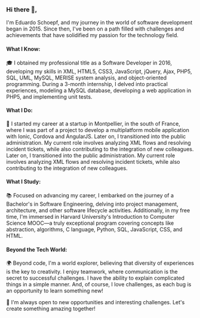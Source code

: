 ### Hi there 👋,  
I'm Eduardo Schoepf, and my journey in the world of software development began in 2015. Since then, I've been on a path filled with challenges and achievements that have solidified my passion for the technology field.
#### What I Know:
🎓 I obtained my professional title as a Software Developer in 2016, developing my skills in XML, HTML5, CSS3, JavaScript, jQuery, Ajax, PHP5, SQL, UML, MySQL, MERISE system analysis, and object-oriented programming. During a 3-month internship, I delved into practical experiences, modeling a MySQL database, developing a web application in PHP5, and implementing unit tests.
#### What I Do:
📱 I started my career at a startup in Montpellier, in the south of France, where I was part of a project to develop a multiplatform mobile application with Ionic, Cordova and AngularJS. Later on, I transitioned into the public administration. My current role involves analyzing XML flows and resolving incident tickets, while also contributing to the integration of new colleagues. Later on, I transitioned into the public administration. My current role involves analyzing XML flows and resolving incident tickets, while also contributing to the integration of new colleagues.
#### What I Study:
📚 Focused on advancing my career, I embarked on the journey of a Bachelor's in Software Engineering, delving into project management, architecture, and other software lifecycle activities. Additionally, in my free time, I'm immersed in Harvard University's Introduction to Computer Science MOOC—a truly exceptional program covering concepts like abstraction, algorithms, C language, Python, SQL, JavaScript, CSS, and HTML.
#### Beyond the Tech World:
🌍 Beyond code, I'm a world explorer, believing that diversity of experiences is the key to creativity. I enjoy teamwork, where communication is the secret to successful challenges. I have the ability to explain complicated things in a simple manner. And, of course, I love challenges, as each bug is an opportunity to learn something new!

🚀 I'm always open to new opportunities and interesting challenges. Let's create something amazing together!
